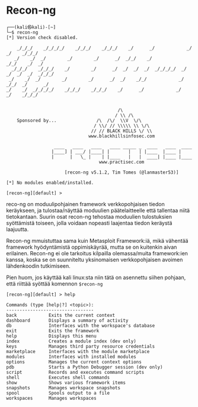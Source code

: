 # Recon-ng

```
┌──(kali㉿kali)-[~]
└─$ recon-ng 
[*] Version check disabled.

    _/_/_/    _/_/_/_/    _/_/_/    _/_/_/    _/      _/            _/      _/    _/_/_/
   _/    _/  _/        _/        _/      _/  _/_/    _/            _/_/    _/  _/       
  _/_/_/    _/_/_/    _/        _/      _/  _/  _/  _/  _/_/_/_/  _/  _/  _/  _/  _/_/_/
 _/    _/  _/        _/        _/      _/  _/    _/_/            _/    _/_/  _/      _/ 
_/    _/  _/_/_/_/    _/_/_/    _/_/_/    _/      _/            _/      _/    _/_/_/    


                                          /\
                                         / \\ /\
    Sponsored by...               /\  /\/  \\V  \/\
                                 / \\/ // \\\\\ \\ \/\
                                // // BLACK HILLS \/ \\
                               www.blackhillsinfosec.com

                  ____   ____   ____   ____ _____ _  ____   ____  ____
                 |____] | ___/ |____| |       |   | |____  |____ |
                 |      |   \_ |    | |____   |   |  ____| |____ |____
                                   www.practisec.com

                      [recon-ng v5.1.2, Tim Tomes (@lanmaster53)]                       

[*] No modules enabled/installed.

[recon-ng][default] >
```

reco-ng on moduulipohjainen framework verkkopohjaisen tiedon keräykseen, ja tulostaa/näyttää moduulien päätelaitteelle että tallentaa niitä tietokantaan. Suurin osat recon-ng tehostaa moduulien tulostuksien syöttämistä toiseen, jolla voidaan nopeasti laajentaa tiedon keräystä laajuutta.

Recon-ng mmuistuttaa sama kuin Metasploit Framework:iä, mikä vähentää framework hyödyntämistä oppimiskäyrää, mutta se on kuitenkin aivan erilainen. Recon-ng ei ole tarkoitus kilpailla olemassa/muita framework:ien kanssa, koska se on suunniteltu yksinomaisen verkkopohjaisen avoimen lähdenkoodin tutkimiseen. 

Pien huom, jos käyttää kali linux:sta niin tätä on asennettu siihen pohjaan, että riittää syöttää komennon `$recon-ng`

```
[recon-ng][default] > help

Commands (type [help|?] <topic>):
---------------------------------
back            Exits the current context
dashboard       Displays a summary of activity
db              Interfaces with the workspace's database
exit            Exits the framework
help            Displays this menu
index           Creates a module index (dev only)
keys            Manages third party resource credentials
marketplace     Interfaces with the module marketplace
modules         Interfaces with installed modules
options         Manages the current context options
pdb             Starts a Python Debugger session (dev only)
script          Records and executes command scripts
shell           Executes shell commands
show            Shows various framework items
snapshots       Manages workspace snapshots
spool           Spools output to a file
workspaces      Manages workspaces
```






